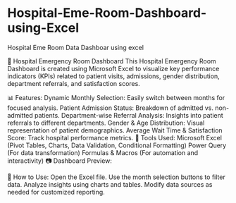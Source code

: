 # Hospital-Eme-Room-Dashboard-using-Excel
Hospital Eme Room Data Dashboar using excel 

🏥 Hospital Emergency Room Dashboard
This Hospital Emergency Room Dashboard is created using Microsoft Excel to visualize key performance indicators (KPIs) related to patient visits, admissions, gender distribution, department referrals, and satisfaction scores.

📊 Features:
Dynamic Monthly Selection: Easily switch between months for focused analysis.
Patient Admission Status: Breakdown of admitted vs. non-admitted patients.
Department-wise Referral Analysis: Insights into patient referrals to different departments.
Gender & Age Distribution: Visual representation of patient demographics.
Average Wait Time & Satisfaction Score: Track hospital performance metrics.
🔧 Tools Used:
Microsoft Excel (Pivot Tables, Charts, Data Validation, Conditional Formatting)
Power Query (For data transformation)
Formulas & Macros (For automation and interactivity)
📷 Dashboard Preview:

🚀 How to Use:
Open the Excel file.
Use the month selection buttons to filter data.
Analyze insights using charts and tables.
Modify data sources as needed for customized reporting.
